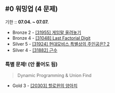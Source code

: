 ## #0 워밍업 (4 문제)

기한 :: **07.04. ~ 07.07.**

- Bronze 2 - [[31955] 게임말 올려놓기](https://www.acmicpc.net/problem/31995)
- Bronze 4 - [[31048] Last Factorial Digit](https://www.acmicpc.net/problem/31048)
- Silver 5 - [[31924] 현대모비스 특별상의 주인공은? 2](https://www.acmicpc.net/problem/31924)
- Silver 4 - [[31882] 근수](https://www.acmicpc.net/problem/31882)

### 특별 문제! (안 풀어도 됨)

> Dynamic Programming & Union Find
- Gold 3 - [[20303] 할로윈의 양아치](https://www.acmicpc.net/problem/20303)

